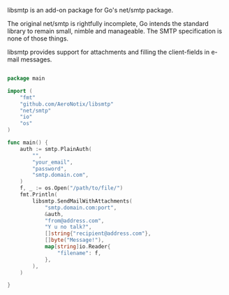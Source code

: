 libsmtp is an add-on package for Go's net/smtp package.

The original net/smtp is rightfully incomplete, Go intends the
standard library to remain small, nimble and manageable. The SMTP
specification is none of those things.

libsmtp provides support for attachments and filling the client-fields
in e-mail messages.

```go

package main

import (
	"fmt"
	"github.com/AeroNotix/libsmtp"
	"net/smtp"
	"io"
	"os"
)

func main() {
	auth := smtp.PlainAuth(
		"",
		"your_email",
		"password",
		"smtp.domain.com",
	)
	f, _ := os.Open("/path/to/file/")
	fmt.Println(
		libsmtp.SendMailWithAttachments(
			"smtp.domain.com:port",
			&auth,
			"from@address.com",
			"Y u no talk?",
			[]string{"recipient@address.com"},
			[]byte("Message!"),
			map[string]io.Reader{
				"filename": f,
			},
		),
	)

}
```
